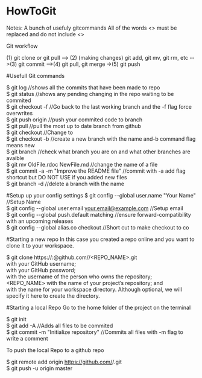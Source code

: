 # HowToGit

Notes:
A bunch of usefuly gitcommands
All of the words <> must be replaced and do not include <>


Git workflow 

(1) git clone or git pull --> (2) (making changes) git add, git mv, git rm, etc 
-->(3) git commit -->(4) git pull, git merge ->(5) git push


#Usefull Git commands

$ git log                             //shows all the commits that have been made to repo   
$ git status                          //shows any pending changing in the repo waiting to be commited  
$ git checkout -f                     //Go back to the last working branch and the -f flag force overwrites   
$ git push origin <NAMEOFBRANCH>      //push your commited code to branch  
$ git pull                            //pull the most up to date branch from github  
$ git checkout <BranchName>           //Change to <BranchName>  
$ git checkout -b <BranchName>        //create a new branch with the name <BranchName> and-b command flag means new    
$ git branch                          //check what branch you are on and what other branches are avaible   
$ git mv OldFile.rdoc NewFile.md      //change the name of a file  
$ git commit -a -m "Improve the README file" //commit with -a add flag shortcut but DO NOT USE if you added new files  
$ git branch -d <BranchName>          //delete a branch with the name <BranchName>          


#Setup up your config settings
$ git config --global user.name "Your Name"                  //Setup Name  
$ git config --global user.email your.email@example.com      //Setup email  
$ git config --global push.default matching                  //ensure forward-compatibility with an upcoming releases  
$ git config --global alias.co checkout                      //Short cut to make checkout to co  



#Starting a new repo
In this case you created a repo online and you want to clone it to your workspace.  

$ git clone https://<USERNAME>:<PASSWORD>@github.com/<OWNER>/<REPO_NAME>.git <workspace>  
  <USERNAME> with your GitHub username;  
  <PASSWORD> with your GitHub password;  
  <OWNER> with the username of the person who owns the repository;  
  <REPO_NAME> with the name of your project’s repository; and  
  <workspace> with the name for your workspace directory. Although optional, we will specify it here to create the       <workspace> directory.  



#Starting a local Repo
Go to the home folder of the project on the terminal  

$ git init  
$ git add -A                               //Adds all files to be commited  
$ git commit -m "Initialize repository"    //Commits all files with -m flag to write a comment  

To push the local Repo to a github repo  

$ git remote add origin https://github.com/<USERNAME>/<NAMEOFREPO>.git  
$ git push -u origin master  

